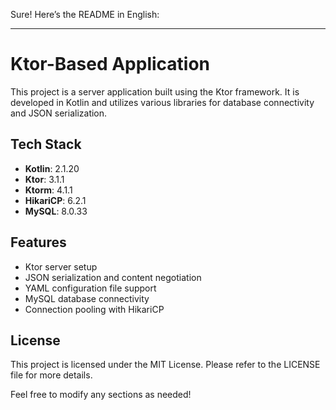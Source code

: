 <div display="flex" class="css-18uwpz8"><div aria-expanded="false" aria-haspopup="dialog" style="position: fixed; user-select: none; pointer-events: none;"></div><div id="chat-room-message-3" class="css-0"><div class="css-1j17jy3"><p color="$color_text_primary" class="css-np9kzu">Sure! Here’s the README in English:</p>
<hr>
<h1 color="$color_text_primary" font-size="30px" font-weight="600" class="css-xlls5m">Ktor-Based Application</h1>
<p color="$color_text_primary" class="css-np9kzu">This project is a server application built using the Ktor framework. It is developed in Kotlin and utilizes various libraries for database connectivity and JSON serialization.</p>
<h2 color="$color_text_primary" font-size="24px" font-weight="600" class="css-13o5nww">Tech Stack</h2>
<ul color="$color_text_primary" class="css-25cm1">
<li color="$color_text_primary" class="css-10efh88"><strong color="$color_text_primary" class="css-q6mb20">Kotlin</strong>: 2.1.20</li>
<li color="$color_text_primary" class="css-10efh88"><strong color="$color_text_primary" class="css-q6mb20">Ktor</strong>: 3.1.1</li>
<li color="$color_text_primary" class="css-10efh88"><strong color="$color_text_primary" class="css-q6mb20">Ktorm</strong>: 4.1.1</li>
<li color="$color_text_primary" class="css-10efh88"><strong color="$color_text_primary" class="css-q6mb20">HikariCP</strong>: 6.2.1</li>
<li color="$color_text_primary" class="css-10efh88"><strong color="$color_text_primary" class="css-q6mb20">MySQL</strong>: 8.0.33</li>
</ul>
<h2 color="$color_text_primary" font-size="24px" font-weight="600" class="css-13o5nww">Features</h2>
<ul color="$color_text_primary" class="css-25cm1">
<li color="$color_text_primary" class="css-10efh88">Ktor server setup</li>
<li color="$color_text_primary" class="css-10efh88">JSON serialization and content negotiation</li>
<li color="$color_text_primary" class="css-10efh88">YAML configuration file support</li>
<li color="$color_text_primary" class="css-10efh88">MySQL database connectivity</li>
<li color="$color_text_primary" class="css-10efh88">Connection pooling with HikariCP</li>
</ul>
<h2 color="$color_text_primary" font-size="24px" font-weight="600" class="css-13o5nww"><h2 color="$color_text_primary" font-size="24px" font-weight="600" class="css-13o5nww">License</h2>
<p color="$color_text_primary" class="css-np9kzu">This project is licensed under the MIT License. Please refer to the LICENSE file for more details.</p>
<p color="$color_text_primary" class="css-np9kzu">Feel free to modify any sections as needed!</p></div></div></div>
